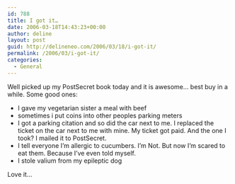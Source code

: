 ```yaml
---
id: 788
title: I got it…
date: 2006-03-18T14:43:23+00:00
author: deline
layout: post
guid: http://delineneo.com/2006/03/18/i-got-it/
permalink: /2006/03/i-got-it/
categories:
  - General
---
```

Well picked up my PostSecret book today and it is awesome&#8230; best buy in a while. Some good ones:

  * I gave my vegetarian sister a meal with beef
  * sometimes i put coins into other peoples parking meters
  * I got a parking citation and so did the car next to me. I replaced the ticket on the car next to me with mine. My ticket got paid. And the one I took? I mailed it to PostSecret.
  * I tell everyone I&#8217;m allergic to cucumbers. I&#8217;m Not. But now I&#8217;m scared to eat them. Because I&#8217;ve even told myself.
  * I stole valium from my epileptic dog

Love it&#8230;
